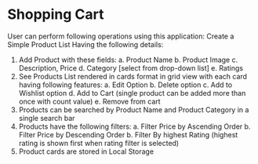 
# Shopping Cart

User can perform following operations using this application:
Create a Simple Product List Having the following details:
1. Add Product with these fields:
    a. Product Name
    b. Product Image
    c. Description, Price
    d. Category [select from drop-down list]
    e. Ratings
2. See Products List rendered in cards format in grid view with each card having following features:
    a. Edit Option 
    b. Delete option
    c. Add to Wishlist option
    d. Add to Cart (single product can be added more than once with count value)
    e. Remove from cart
3. Products can be searched by Product Name and Product Category in a single search bar
4. Products have the following filters:
    a. Filter Price by Ascending Order 
    b. Filter Price by Descending Order
    b. Filter By highest Rating (highest rating is shown first when rating filter is selected)
5. Product cards are stored in Local Storage